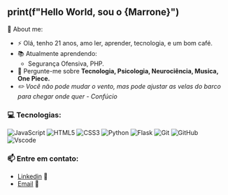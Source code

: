 <h2>print(f"Hello World, sou o {Marrone}")</h2>

🧐 About me:
- ⚡ Olá, tenho 21 anos, amo ler, aprender, tecnologia, e um bom café.
- 📚 Atualmente aprendendo:
     - Segurança Ofensiva, PHP.
- 💬 Pergunte-me sobre <b>Tecnologia, Psicologia, Neurociência, Musica, One Piece.</b><br>
- <i> ✏️ Você não pode mudar o vento, mas pode ajustar as velas do barco para chegar onde quer - Confúcio</i>



<h3>💻 Tecnologias:</h3>

![JavaScript](https://img.shields.io/badge/javascript-%23323330.svg?style=for-the-badge&logo=javascript&logoColor=%23F7DF1E)
![HTML5](https://img.shields.io/badge/html5-%23E34F26.svg?style=for-the-badge&logo=html5&logoColor=white)
![CSS3](https://img.shields.io/badge/css3-%231572B6.svg?style=for-the-badge&logo=css3&logoColor=white)
![Python](https://img.shields.io/badge/Python-FFD43B?style=for-the-badge&logo=python&logoColor=blue)
![Flask](https://img.shields.io/badge/flask-%23000.svg?style=for-the-badge&logo=flask&logoColor=white)
![Git](https://img.shields.io/badge/GIT-E44C30?style=for-the-badge&logo=git&logoColor=white)
![GitHub](https://img.shields.io/badge/GitHub-100000?style=for-the-badge&logo=github&logoColor=white)
![Vscode](https://img.shields.io/badge/VSCode-0078D4?style=for-the-badge&logo=visual%20studio%20code&logoColor=white)


<h3>📫 Entre em contato:</h3>

 -  [Linkedin](https://www.linkedin.com/in/marrone-barbosa-de-almeida-7a9a80242/) 💼
 -  [Email](marronealmeidabr@gmail.com) 📧
  
